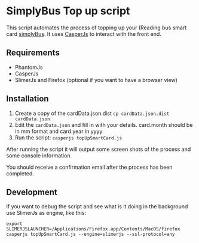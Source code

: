 # SimplyBus Top up script

This script automates the process of topping up your (Reading bus smart card 
[simplyBus](http://www.reading-buses.co.uk/smartcard/).
It uses [CasperJs](https://casperjs.org) to interact with the front end.

## Requirements

* PhantomJs
* CasperJs
* SlimerJs and Firefox (optional if you want to have a browser view)

## Installation

1. Create a copy of the cardData.json.dist `cp cardData.json.dist cardData.json`
2. Edit the `cardData.json` and fill in with your details. card.month should be in mm format and card.year in yyyy
3. Run the script: `casperjs topUpSmartCard.js`

After running the script it will output some screen shots of the process and some console information.

You should receive a confirmation email after the process has been completed.

## Development

If you want to debug the script and see what is it doing in the background use SlimerJs as engine, like this:

`export SLIMERJSLAUNCHER=/Applications/Firefox.app/Contents/MacOS/firefox`
`casperjs topUpSmartCard.js --engine=slimerjs --ssl-protocol=any`

